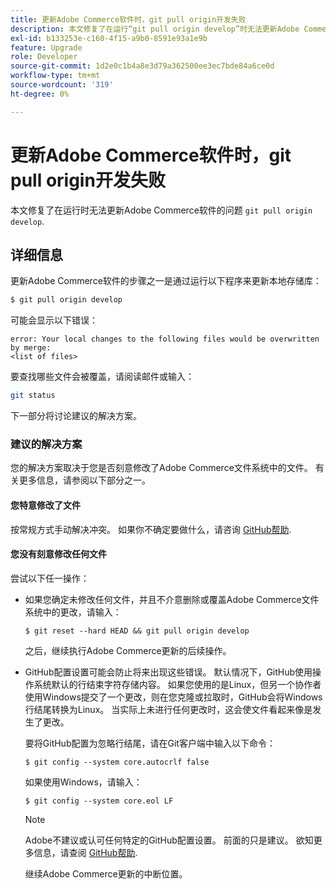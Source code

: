 ```yaml
---
title: 更新Adobe Commerce软件时，git pull origin开发失败
description: 本文修复了在运行“git pull origin develop”时无法更新Adobe Commerce软件的问题。
exl-id: b133253e-c160-4f15-a9b0-8591e93a1e9b
feature: Upgrade
role: Developer
source-git-commit: 1d2e0c1b4a8e3d79a362500ee3ec7bde84a6ce0d
workflow-type: tm+mt
source-wordcount: '319'
ht-degree: 0%

---
```


# 更新Adobe Commerce软件时，git pull origin开发失败

本文修复了在运行时无法更新Adobe Commerce软件的问题 `git pull origin develop`.

## 详细信息

更新Adobe Commerce软件的步骤之一是通过运行以下程序来更新本地存储库：

```bash
$ git pull origin develop
```

可能会显示以下错误：

```terminal
error: Your local changes to the following files would be overwritten by merge:
<list of files>
```

要查找哪些文件会被覆盖，请阅读邮件或输入：

```bash
git status
```

下一部分将讨论建议的解决方案。

### 建议的解决方案

您的解决方案取决于您是否刻意修改了Adobe Commerce文件系统中的文件。 有关更多信息，请参阅以下部分之一。

#### 您特意修改了文件

按常规方式手动解决冲突。 如果你不确定要做什么，请咨询 [GitHub帮助](https://help.github.com/).

#### 您没有刻意修改任何文件

尝试以下任一操作：

* 如果您确定未修改任何文件，并且不介意删除或覆盖Adobe Commerce文件系统中的更改，请输入：

  </p>
    <pre><code class="language-bash">$ git reset --hard HEAD && git pull origin develop</code></pre>

  之后，继续执行Adobe Commerce更新的后续操作。

* GitHub配置设置可能会防止将来出现这些错误。 默认情况下，GitHub使用操作系统默认的行结束字符存储内容。 如果您使用的是Linux，但另一个协作者使用Windows提交了一个更改，则在您克隆或拉取时，GitHub会将Windows行结尾转换为Linux。 当实际上未进行任何更改时，这会使文件看起来像是发生了更改。

  要将GitHub配置为忽略行结尾，请在Git客户端中输入以下命令：

  </p>
    <pre><code class="language-bash">$ git config --system core.autocrlf false</code></pre>

  如果使用Windows，请输入：

  </p>
    <pre><code class="language-bash">$ git config --system core.eol LF</code></pre>

  >[!NOTE]
  >
  >Adobe不建议或认可任何特定的GitHub配置设置。 前面的只是建议。 欲知更多信息，请查阅 [GitHub帮助](https://help.github.com/).

  继续Adobe Commerce更新的中断位置。
